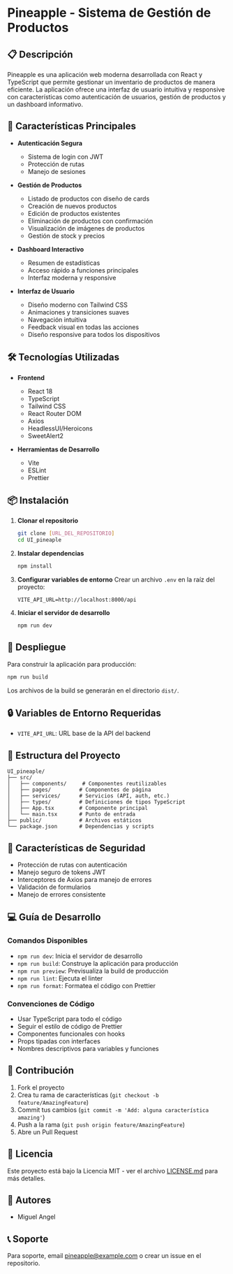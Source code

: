 # Pineapple - Sistema de Gestión de Productos

## 📋 Descripción
Pineapple es una aplicación web moderna desarrollada con React y TypeScript que permite gestionar un inventario de productos de manera eficiente. La aplicación ofrece una interfaz de usuario intuitiva y responsive con características como autenticación de usuarios, gestión de productos y un dashboard informativo.

## 🚀 Características Principales
- **Autenticación Segura**
  - Sistema de login con JWT
  - Protección de rutas
  - Manejo de sesiones

- **Gestión de Productos**
  - Listado de productos con diseño de cards
  - Creación de nuevos productos
  - Edición de productos existentes
  - Eliminación de productos con confirmación
  - Visualización de imágenes de productos
  - Gestión de stock y precios

- **Dashboard Interactivo**
  - Resumen de estadísticas
  - Acceso rápido a funciones principales
  - Interfaz moderna y responsive

- **Interfaz de Usuario**
  - Diseño moderno con Tailwind CSS
  - Animaciones y transiciones suaves
  - Navegación intuitiva
  - Feedback visual en todas las acciones
  - Diseño responsive para todos los dispositivos

## 🛠️ Tecnologías Utilizadas
- **Frontend**
  - React 18
  - TypeScript
  - Tailwind CSS
  - React Router DOM
  - Axios
  - HeadlessUI/Heroicons
  - SweetAlert2

- **Herramientas de Desarrollo**
  - Vite
  - ESLint
  - Prettier

## 📦 Instalación

1. **Clonar el repositorio**
   ```bash
   git clone [URL_DEL_REPOSITORIO]
   cd UI_pineaple
   ```

2. **Instalar dependencias**
   ```bash
   npm install
   ```

3. **Configurar variables de entorno**
   Crear un archivo `.env` en la raíz del proyecto:
   ```env
   VITE_API_URL=http://localhost:8000/api
   ```

4. **Iniciar el servidor de desarrollo**
   ```bash
   npm run dev
   ```

## 🚀 Despliegue
Para construir la aplicación para producción:
```bash
npm run build
```

Los archivos de la build se generarán en el directorio `dist/`.

## 🔒 Variables de Entorno Requeridas
- `VITE_API_URL`: URL base de la API del backend

## 📁 Estructura del Proyecto
```
UI_pineaple/
├── src/
│   ├── components/     # Componentes reutilizables
│   ├── pages/         # Componentes de página
│   ├── services/      # Servicios (API, auth, etc.)
│   ├── types/         # Definiciones de tipos TypeScript
│   ├── App.tsx        # Componente principal
│   └── main.tsx       # Punto de entrada
├── public/            # Archivos estáticos
└── package.json       # Dependencias y scripts
```

## 🔑 Características de Seguridad
- Protección de rutas con autenticación
- Manejo seguro de tokens JWT
- Interceptores de Axios para manejo de errores
- Validación de formularios
- Manejo de errores consistente

## 💻 Guía de Desarrollo

### Comandos Disponibles
- `npm run dev`: Inicia el servidor de desarrollo
- `npm run build`: Construye la aplicación para producción
- `npm run preview`: Previsualiza la build de producción
- `npm run lint`: Ejecuta el linter
- `npm run format`: Formatea el código con Prettier

### Convenciones de Código
- Usar TypeScript para todo el código
- Seguir el estilo de código de Prettier
- Componentes funcionales con hooks
- Props tipadas con interfaces
- Nombres descriptivos para variables y funciones

## 🤝 Contribución
1. Fork el proyecto
2. Crea tu rama de características (`git checkout -b feature/AmazingFeature`)
3. Commit tus cambios (`git commit -m 'Add: alguna característica amazing'`)
4. Push a la rama (`git push origin feature/AmazingFeature`)
5. Abre un Pull Request

## 📝 Licencia
Este proyecto está bajo la Licencia MIT - ver el archivo [LICENSE.md](LICENSE.md) para más detalles.

## 👥 Autores
- Miguel Angel

## 📞 Soporte
Para soporte, email pineapple@example.com o crear un issue en el repositorio.
